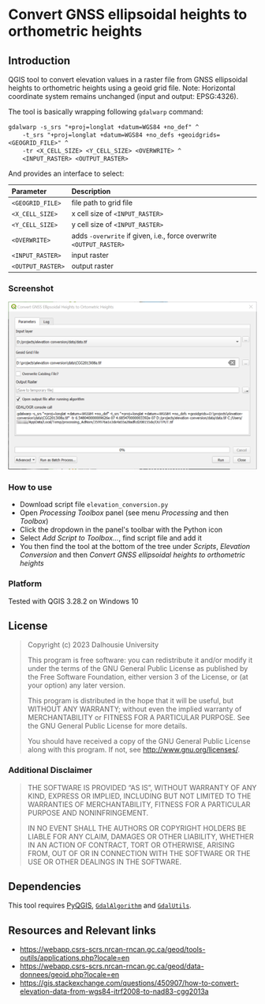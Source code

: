 # Convert GNSS ellipsoidal heights to orthometric heights

## Introduction

QGIS tool to convert elevation values in a raster file from GNSS ellipsoidal heights to orthometric heights using a geoid grid file. Note: Horizontal coordinate system remains unchanged (input and output: EPSG:4326).

The tool is basically wrapping following `gdalwarp` command:

```shell
gdalwarp -s_srs "+proj=longlat +datum=WGS84 +no_def" ^
    -t_srs "+proj=longlat +datum=WGS84 +no_defs +geoidgrids=<GEOGRID_FILE>" ^
    -tr <X_CELL_SIZE> <Y_CELL_SIZE> <OVERWRITE> ^
    <INPUT_RASTER> <OUTPUT_RASTER>
```

And provides an interface to select:

| Parameter | Description |
| :-------- | :-----------------|
| `<GEOGRID_FILE>` | file path to grid file |
| `<X_CELL_SIZE>` | x cell size of `<INPUT_RASTER>` |
| `<Y_CELL_SIZE>` | y cell size of `<INPUT_RASTER>` |
| `<OVERWRITE>` | adds `-overwrite` if given, i.e., force overwrite `<OUTPUT_RASTER>` |
| `<INPUT_RASTER>` | input raster |
| `<OUTPUT_RASTER>` | output raster |

### Screenshot

![Example Screenshot](images/example-screenshot.png "Example Screenshot")

### How to use

- Download script file `elevation_conversion.py`
- Open *Processing Toolbox* panel (see menu *Processing* and then *Toolbox*)
- Click the dropdown in the panel's toolbar with the Python icon
- Select *Add Script to Toolbox...*, find script file and add it
- You then find the tool at the bottom of the tree under *Scripts*, *Elevation Conversion* and then *Convert GNSS ellipsoidal heights to orthometric heights*

### Platform

Tested with QGIS 3.28.2 on Windows 10

## License

> Copyright (c) 2023 Dalhousie University
> 
> This program is free software: you can redistribute it and/or modify it under
> the terms of the GNU General Public License as published by the Free Software
> Foundation, either version 3 of the License, or (at your option) any later
> version.
> 
> This program is distributed in the hope that it will be useful, but WITHOUT
> ANY WARRANTY; without even the implied warranty of MERCHANTABILITY or FITNESS
> FOR A PARTICULAR PURPOSE. See the GNU General Public License for more details.
> 
> You should have received a copy of the GNU General Public License along with
> this program. If not, see <http://www.gnu.org/licenses/>.

### Additional Disclaimer

> THE SOFTWARE IS PROVIDED “AS IS”, WITHOUT WARRANTY OF ANY KIND, EXPRESS OR IMPLIED, INCLUDING BUT NOT LIMITED TO THE WARRANTIES OF MERCHANTABILITY, FITNESS FOR A PARTICULAR PURPOSE AND NONINFRINGEMENT.
> 
> IN NO EVENT SHALL THE AUTHORS OR COPYRIGHT HOLDERS BE LIABLE FOR ANY CLAIM, DAMAGES OR OTHER LIABILITY, WHETHER IN AN ACTION OF CONTRACT, TORT OR OTHERWISE, ARISING FROM, OUT OF OR IN CONNECTION WITH THE SOFTWARE OR THE USE OR OTHER DEALINGS IN THE SOFTWARE.

## Dependencies

This tool requires [PyQGIS](https://docs.qgis.org/latest/en/docs/pyqgis_developer_cookbook/index.html), [`GdalAlgorithm`](https://github.com/qgis/QGIS/blob/master/python/plugins/processing/algs/gdal/GdalAlgorithm.py) and [`GdalUtils`](https://github.com/qgis/QGIS/blob/master/python/plugins/processing/algs/gdal/GdalUtils.py).

## Resources and Relevant links

- https://webapp.csrs-scrs.nrcan-rncan.gc.ca/geod/tools-outils/applications.php?locale=en
- https://webapp.csrs-scrs.nrcan-rncan.gc.ca/geod/data-donnees/geoid.php?locale=en
- https://gis.stackexchange.com/questions/450907/how-to-convert-elevation-data-from-wgs84-itrf2008-to-nad83-cgg2013a
